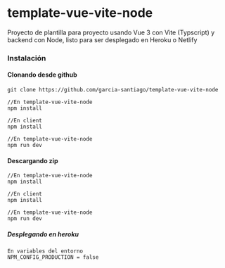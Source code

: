 # template-vue-vite-node
Proyecto de plantilla para proyecto usando Vue 3 con Vite (Typscript) y backend con Node, listo para ser desplegado en Heroku o Netlify

### Instalación
#### Clonando desde github
```
git clone https://github.com/garcia-santiago/template-vue-vite-node

//En template-vue-vite-node
npm install 

//En client
npm install

//En template-vue-vite-node
npm run dev
```

#### Descargando zip
```
//En template-vue-vite-node
npm install 

//En client
npm install

//En template-vue-vite-node
npm run dev
```

##### Desplegando en heroku
```
En variables del entorno
NPM_CONFIG_PRODUCTION = false
```